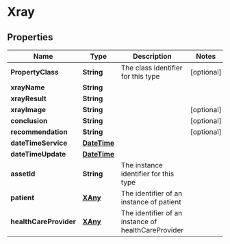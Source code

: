
# Xray

## Properties
Name | Type | Description | Notes
------------ | ------------- | ------------- | -------------
**PropertyClass** | **String** | The class identifier for this type |  [optional]
**xrayName** | **String** |  | 
**xrayResult** | **String** |  | 
**xrayImage** | **String** |  |  [optional]
**conclusion** | **String** |  |  [optional]
**recommendation** | **String** |  |  [optional]
**dateTimeService** | [**DateTime**](DateTime.md) |  | 
**dateTimeUpdate** | [**DateTime**](DateTime.md) |  | 
**assetId** | **String** | The instance identifier for this type | 
**patient** | [**XAny**](XAny.md) | The identifier of an instance of patient | 
**healthCareProvider** | [**XAny**](XAny.md) | The identifier of an instance of healthCareProvider | 




